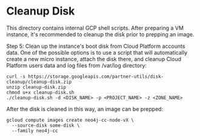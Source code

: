 # Cleanup Disk

This directory contains internal GCP shell scripts.  After preparing a VM instance,
it's recommended to cleanup the disk prior to prepping an image.

Step 5: Clean up the instance's boot disk from Cloud Platform accounts data. One of the possible options is to use a script that will automatically create a new micro instance, attach the disk there, and cleanup Cloud Platform users data and log files from /var/log directory:

```
curl -s https://storage.googleapis.com/partner-utils/disk-cleanup/cleanup-disk.zip
unzip cleanup-disk.zip
chmod u+x cleanup-disk.sh
./cleanup-disk.sh -d <DISK_NAME> -p <PROJECT_NAME> -z <ZONE_NAME>
```

After the disk is cleaned in this way, an image can be prepped:

```
gcloud compute images create neo4j-cc-node-vX \
  --source-disk some-disk \
  --family neo4j-cc
```
